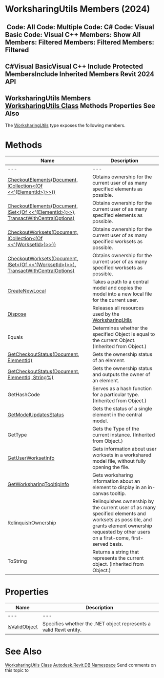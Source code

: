 # WorksharingUtils Members (2024)

﻿
 Code: All Code: Multiple Code: C# Code: Visual Basic Code: Visual C++  Members: Show All Members: Filtered Members: Filtered Members: Filtered   
---  
C#Visual BasicVisual C++
Include Protected MembersInclude Inherited Members
Revit 2024 API  
---  
WorksharingUtils Members  
[WorksharingUtils Class](ae7857a0-4e9b-f9c1-84c7-8b250af68068.md "WorksharingUtils Class") Methods Properties See Also  
---  
The [WorksharingUtils](ae7857a0-4e9b-f9c1-84c7-8b250af68068.md "WorksharingUtils Class") type exposes the following members.
# Methods
| Name | Description |
| --- | --- |
| --- | --- | --- |
| [CheckoutElements(Document, ICollection<(Of <<'(ElementId>)>>))](5553298f-e8a3-13f1-3f1b-f3505e82eb5c.md "CheckoutElements Method \(Document, ICollection\(ElementId\)\)") | Obtains ownership for the current user of as many specified elements as possible. |
| [CheckoutElements(Document, ISet<(Of <<'(ElementId>)>>), TransactWithCentralOptions)](50d213af-17cb-b92a-6251-ce9a79e5ce5b.md "CheckoutElements Method \(Document, ISet\(ElementId\), TransactWithCentralOptions\)") | Obtains ownership for the current user of as many specified elements as possible. |
| [CheckoutWorksets(Document, ICollection<(Of <<'(WorksetId>)>>))](97f0d4eb-ad2a-ca9d-a896-5144bd68c5a5.md "CheckoutWorksets Method \(Document, ICollection\(WorksetId\)\)") | Obtains ownership for the current user of as many specified worksets as possible. |
| [CheckoutWorksets(Document, ISet<(Of <<'(WorksetId>)>>), TransactWithCentralOptions)](39b55560-c85b-bebc-e825-b76b5ba313a7.md "CheckoutWorksets Method \(Document, ISet\(WorksetId\), TransactWithCentralOptions\)") | Obtains ownership for the current user of as many specified worksets as possible. |
| [CreateNewLocal](90102c11-d982-77f5-d08c-e68b1a882281.md "CreateNewLocal Method") | Takes a path to a central model and copies the model into a new local file for the current user. |
| [Dispose](260ca2a7-7757-529e-228e-e3c511904af7.md "Dispose Method") | Releases all resources used by the [WorksharingUtils](ae7857a0-4e9b-f9c1-84c7-8b250af68068.md "WorksharingUtils Class") |
| Equals | Determines whether the specified Object is equal to the current Object. (Inherited from Object.) |
| [GetCheckoutStatus(Document, ElementId)](1a4b4bbb-060d-1f42-fbb2-ab85081f8e7f.md "GetCheckoutStatus Method \(Document, ElementId\)") | Gets the ownership status of an element. |
| [GetCheckoutStatus(Document, ElementId, String%)](8359bb9a-01d2-d595-c72b-718c70841511.md "GetCheckoutStatus Method \(Document, ElementId, String\)") | Gets the ownership status and outputs the owner of an element. |
| GetHashCode | Serves as a hash function for a particular type.  (Inherited from Object.) |
| [GetModelUpdatesStatus](346a8cda-0222-557c-8de7-deea05418868.md "GetModelUpdatesStatus Method") | Gets the status of a single element in the central model. |
| GetType | Gets the Type of the current instance. (Inherited from Object.) |
| [GetUserWorksetInfo](15ec1e3e-61d5-b6a1-3604-8b866a988270.md "GetUserWorksetInfo Method") | Gets information about user worksets in a workshared model file, without fully opening the file. |
| [GetWorksharingTooltipInfo](1e54c25f-7d7a-7484-be7b-d741084418a9.md "GetWorksharingTooltipInfo Method") | Gets worksharing information about an element to display in an in-canvas tooltip. |
| [RelinquishOwnership](09f4e163-cb8f-de87-d641-3ba667adf4e0.md "RelinquishOwnership Method") | Relinquishes ownership by the current user of as many specified elements and worksets as possible, and grants element ownership requested by other users on a first-come, first-served basis. |
| ToString | Returns a string that represents the current object. (Inherited from Object.) |

# Properties
| Name | Description |
| --- | --- |
| --- | --- | --- |
| [IsValidObject](6f86ac74-bb9d-56b0-eb5c-fbaeb169ef3e.md "IsValidObject Property") | Specifies whether the .NET object represents a valid Revit entity. |

# See Also
[WorksharingUtils Class](ae7857a0-4e9b-f9c1-84c7-8b250af68068.md "WorksharingUtils Class")
[Autodesk.Revit.DB Namespace](87546ba7-461b-c646-cbb1-2cb8f5bff8b2.md "Autodesk.Revit.DB Namespace")
Send comments on this topic to 